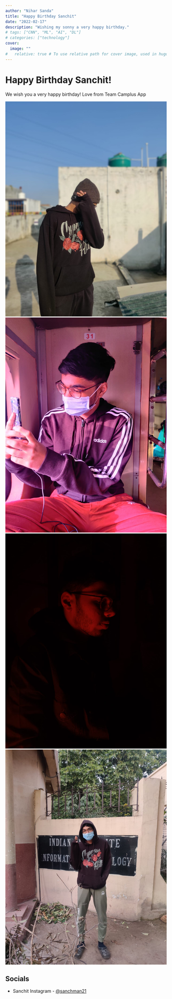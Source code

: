 ```yaml
---
author: "Nihar Sanda"
title: "Happy Birthday Sanchit"
date: "2022-02-17"
description: "Wishing my sonny a very happy birthday."
# tags: ["CNN", "ML", "AI", "DL"]
# categories: ["technology"]
cover:
  image: ""
#   relative: true # To use relative path for cover image, used in hugo Page-bundles
---
```


# Happy Birthday Sanchit!

We wish you a very happy birthday! Love from Team Camplus App

![Sancho](sanchit-3.jpeg)
![Sancho](sanchit-1.jpeg) 
![Sancho](sanchit-2.jpeg)
![Sancho](sanchit-4.jpeg)

## Socials

- Sanchit Instagram - [@sanchman21](https://instagram.com/sanchman21?utm_medium=copy_link)
